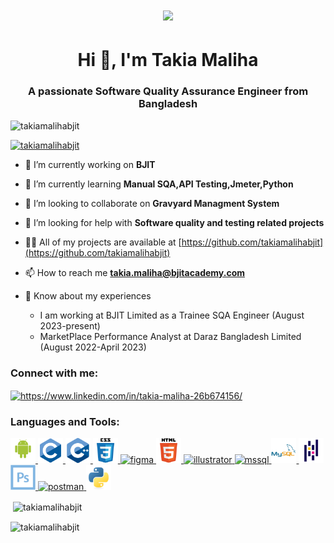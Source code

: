 <h1 align="center">
 <img src="https://github.com/takiamalihabjit/takiamalihabjit/assets/141909070/e9bd0bb8-ed7c-4010-b2ba-f166df66e9ed" />
</h1>
<h1 align="center">Hi 👋, I'm Takia Maliha</h1>
<h3 align="center">A passionate Software Quality Assurance Engineer from Bangladesh</h3>

<p align="left"> <img src="https://komarev.com/ghpvc/?username=takiamalihabjit&label=Profile%20views&color=0e75b6&style=flat" alt="takiamalihabjit" /> </p>

<p align="left"> <a href="https://github.com/ryo-ma/github-profile-trophy"><img src="https://github-profile-trophy.vercel.app/?username=takiamalihabjit" alt="takiamalihabjit" /></a> </p>

- 🔭 I’m currently working on **BJIT**

- 🌱 I’m currently learning **Manual SQA,API Testing,Jmeter,Python**

- 👯 I’m looking to collaborate on **Gravyard Managment System**

- 🤝 I’m looking for help with **Software quality and testing related projects**

- 👨‍💻 All of my projects are available at [https://github.com/takiamalihabjit](https://github.com/takiamalihabjit)

- 📫 How to reach me **takia.maliha@bjitacademy.com**

- 📄 Know about my experiences
  * I am working at BJIT Limited as a Trainee SQA Engineer (August 2023-present)
  * MarketPlace Performance Analyst at Daraz Bangladesh Limited (August 2022-April 2023)

<h3 align="left">Connect with me:</h3>
<p align="left">
<a href="https://linkedin.com/in/https://www.linkedin.com/in/takia-maliha-26b674156/" target="blank"><img align="center" src="https://raw.githubusercontent.com/rahuldkjain/github-profile-readme-generator/master/src/images/icons/Social/linked-in-alt.svg" alt="https://www.linkedin.com/in/takia-maliha-26b674156/" height="30" width="40" /></a>
</p>

<h3 align="left">Languages and Tools:</h3>
<p align="left"> <a href="https://developer.android.com" target="_blank" rel="noreferrer"> <img src="https://raw.githubusercontent.com/devicons/devicon/master/icons/android/android-original-wordmark.svg" alt="android" width="40" height="40"/> </a> <a href="https://www.cprogramming.com/" target="_blank" rel="noreferrer"> <img src="https://raw.githubusercontent.com/devicons/devicon/master/icons/c/c-original.svg" alt="c" width="40" height="40"/> </a> <a href="https://www.w3schools.com/cpp/" target="_blank" rel="noreferrer"> <img src="https://raw.githubusercontent.com/devicons/devicon/master/icons/cplusplus/cplusplus-original.svg" alt="cplusplus" width="40" height="40"/> </a> <a href="https://www.w3schools.com/css/" target="_blank" rel="noreferrer"> <img src="https://raw.githubusercontent.com/devicons/devicon/master/icons/css3/css3-original-wordmark.svg" alt="css3" width="40" height="40"/> </a> <a href="https://www.figma.com/" target="_blank" rel="noreferrer"> <img src="https://www.vectorlogo.zone/logos/figma/figma-icon.svg" alt="figma" width="40" height="40"/> </a> <a href="https://www.w3.org/html/" target="_blank" rel="noreferrer"> <img src="https://raw.githubusercontent.com/devicons/devicon/master/icons/html5/html5-original-wordmark.svg" alt="html5" width="40" height="40"/> </a> <a href="https://www.adobe.com/in/products/illustrator.html" target="_blank" rel="noreferrer"> <img src="https://www.vectorlogo.zone/logos/adobe_illustrator/adobe_illustrator-icon.svg" alt="illustrator" width="40" height="40"/> </a> <a href="https://www.microsoft.com/en-us/sql-server" target="_blank" rel="noreferrer"> <img src="https://www.svgrepo.com/show/303229/microsoft-sql-server-logo.svg" alt="mssql" width="40" height="40"/> </a> <a href="https://www.mysql.com/" target="_blank" rel="noreferrer"> <img src="https://raw.githubusercontent.com/devicons/devicon/master/icons/mysql/mysql-original-wordmark.svg" alt="mysql" width="40" height="40"/> </a> <a href="https://pandas.pydata.org/" target="_blank" rel="noreferrer"> <img src="https://raw.githubusercontent.com/devicons/devicon/2ae2a900d2f041da66e950e4d48052658d850630/icons/pandas/pandas-original.svg" alt="pandas" width="40" height="40"/> </a> <a href="https://www.photoshop.com/en" target="_blank" rel="noreferrer"> <img src="https://raw.githubusercontent.com/devicons/devicon/master/icons/photoshop/photoshop-line.svg" alt="photoshop" width="40" height="40"/> </a> <a href="https://postman.com" target="_blank" rel="noreferrer"> <img src="https://www.vectorlogo.zone/logos/getpostman/getpostman-icon.svg" alt="postman" width="40" height="40"/> </a> <a href="https://www.python.org" target="_blank" rel="noreferrer"> <img src="https://raw.githubusercontent.com/devicons/devicon/master/icons/python/python-original.svg" alt="python" width="40" height="40"/> </a> </p>

<p>&nbsp;<img align="center" src="https://github-readme-stats.vercel.app/api?username=takiamalihabjit&show_icons=true&locale=en" alt="takiamalihabjit" /></p>

<p><img align="center" src="https://github-readme-streak-stats.herokuapp.com/?user=takiamalihabjit&" alt="takiamalihabjit" /></p>
